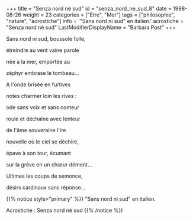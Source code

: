 +++
title = "Senza nord nè sud"
id = "senza_nord_ne_sud_8"
date = 1998-08-26
weight = 23
categories = ["Etre", "Mer"]
tags = ["philosophie", "nature", "acrostiche"]
info = '"Sans nord ni sud" en italien.'
acrostiche = "Senza nord nè sud"
LastModifierDisplayName = "Barbara Post"
+++

Sans nord ni sud, boussole folle,

étreindre au vent vaine parole

née à la mer, emportée au

zéphyr embrase le tombeau...

A l'onde brisée en furtives

notes charmer loin les rives :

ode sans voix et sans conteur

roule et déchaîne avec lenteur

de l'âme souveraine l'ire

nouvelle où le ciel se déchire,

épave à son tour, écumant

sur la grève en un chœur dément...

Ultimes les coups de semonce,

désirs cardinaux sans réponse...

{{% notice style="primary" %}}
\"Sans nord ni sud\" en italien.

Acrostiche : Senza nord nè sud
{{% /notice %}}
